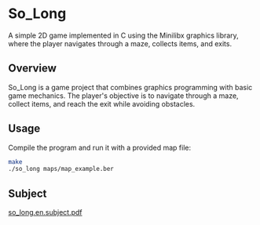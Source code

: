 # So_Long


A simple 2D game implemented in C using the Minilibx graphics library, where the player navigates through a maze, collects items, and exits.

## Overview

So_Long is a game project that combines graphics programming with basic game mechanics. The player's objective is to navigate through a maze, collect items, and reach the exit while avoiding obstacles.

## Usage

Compile the program and run it with a provided map file:

```bash
make
./so_long maps/map_example.ber
```

## Subject 

[so_long.en.subject.pdf](https://github.com/AK7iwi/So_long/files/14182616/so_long.en.subject.pdf)





